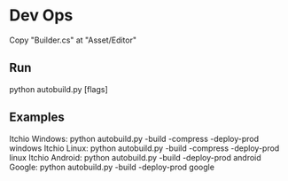 # Dev Ops
Copy "Builder.cs" at "Asset/Editor"

## Run
python autobuild.py [flags] <platform> <version>

## Examples
Itchio Windows: python autobuild.py -build -compress -deploy-prod windows <version>
Itchio Linux: python autobuild.py -build -compress -deploy-prod linux <version>
Itchio Android: python autobuild.py -build -deploy-prod android <version>
Google: python autobuild.py -build -deploy-prod google <version>